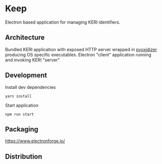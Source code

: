# Keep

Electron based application for managing KERI identifiers.

## Architecture

Bundled KERI application with exposed HTTP server wrapped in [pyoxidizer](https://pyoxidizer.readthedocs.io/) producing
OS specific executables. Electron "client" application running and invoking KERI "server"

## Development

Install dev dependencies

```shell
yarn install
```

Start application

```shell
npm run start
```

## Packaging

https://www.electronforge.io/

## Distribution